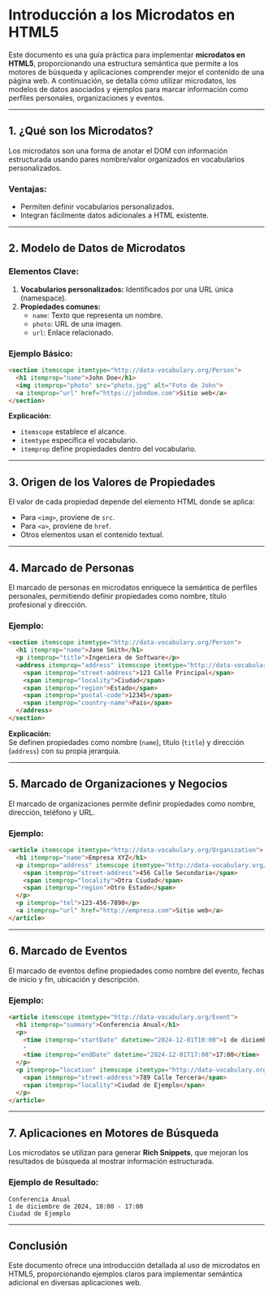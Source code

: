 # Introducción a los Microdatos en HTML5

Este documento es una guía práctica para implementar **microdatos en HTML5**, proporcionando una estructura semántica que permite a los motores de búsqueda y aplicaciones comprender mejor el contenido de una página web. A continuación, se detalla cómo utilizar microdatos, los modelos de datos asociados y ejemplos para marcar información como perfiles personales, organizaciones y eventos.

---

## 1. ¿Qué son los Microdatos?

Los microdatos son una forma de anotar el DOM con información estructurada usando pares nombre/valor organizados en vocabularios personalizados.


### **Ventajas:**
- Permiten definir vocabularios personalizados.
- Integran fácilmente datos adicionales a HTML existente.

---

## 2. Modelo de Datos de Microdatos

### **Elementos Clave:**
1. **Vocabularios personalizados:** Identificados por una URL única (namespace).
2. **Propiedades comunes:**
   - `name`: Texto que representa un nombre.
   - `photo`: URL de una imagen.
   - `url`: Enlace relacionado.

### **Ejemplo Básico:**
```html
<section itemscope itemtype="http://data-vocabulary.org/Person">
  <h1 itemprop="name">John Doe</h1>
  <img itemprop="photo" src="photo.jpg" alt="Foto de John">
  <a itemprop="url" href="https://johndoe.com">Sitio web</a>
</section>
```
**Explicación:**  
- `itemscope` establece el alcance.  
- `itemtype` especifica el vocabulario.  
- `itemprop` define propiedades dentro del vocabulario.

---

## 3. Origen de los Valores de Propiedades

El valor de cada propiedad depende del elemento HTML donde se aplica:  
- Para `<img>`, proviene de `src`.  
- Para `<a>`, proviene de `href`.  
- Otros elementos usan el contenido textual.

---

## 4. Marcado de Personas

El marcado de personas en microdatos enriquece la semántica de perfiles personales, permitiendo definir propiedades como nombre, título profesional y dirección.

### **Ejemplo:**
```html
<section itemscope itemtype="http://data-vocabulary.org/Person">
  <h1 itemprop="name">Jane Smith</h1>
  <p itemprop="title">Ingeniera de Software</p>
  <address itemprop="address" itemscope itemtype="http://data-vocabulary.org/Address">
    <span itemprop="street-address">123 Calle Principal</span>
    <span itemprop="locality">Ciudad</span>
    <span itemprop="region">Estado</span>
    <span itemprop="postal-code">12345</span>
    <span itemprop="country-name">País</span>
  </address>
</section>
```
**Explicación:**  
Se definen propiedades como nombre (`name`), título (`title`) y dirección (`address`) con su propia jerarquía.

---

## 5. Marcado de Organizaciones y Negocios

El marcado de organizaciones permite definir propiedades como nombre, dirección, teléfono y URL.

### **Ejemplo:**
```html
<article itemscope itemtype="http://data-vocabulary.org/Organization">
  <h1 itemprop="name">Empresa XYZ</h1>
  <p itemprop="address" itemscope itemtype="http://data-vocabulary.org/Address">
    <span itemprop="street-address">456 Calle Secundaria</span>
    <span itemprop="locality">Otra Ciudad</span>
    <span itemprop="region">Otro Estado</span>
  </p>
  <p itemprop="tel">123-456-7890</p>
  <a itemprop="url" href="http://empresa.com">Sitio web</a>
</article>
```

---

## 6. Marcado de Eventos

El marcado de eventos define propiedades como nombre del evento, fechas de inicio y fin, ubicación y descripción.

### **Ejemplo:**
```html
<article itemscope itemtype="http://data-vocabulary.org/Event">
  <h1 itemprop="summary">Conferencia Anual</h1>
  <p>
    <time itemprop="startDate" datetime="2024-12-01T10:00">1 de diciembre de 2024</time>
    -
    <time itemprop="endDate" datetime="2024-12-01T17:00">17:00</time>
  </p>
  <p itemprop="location" itemscope itemtype="http://data-vocabulary.org/Address">
    <span itemprop="street-address">789 Calle Tercera</span>
    <span itemprop="locality">Ciudad de Ejemplo</span>
  </p>
</article>
```

---

## 7. Aplicaciones en Motores de Búsqueda

Los microdatos se utilizan para generar **Rich Snippets**, que mejoran los resultados de búsqueda al mostrar información estructurada.

### **Ejemplo de Resultado:**  
```
Conferencia Anual  
1 de diciembre de 2024, 10:00 - 17:00  
Ciudad de Ejemplo
```

---

## Conclusión

Este documento ofrece una introducción detallada al uso de microdatos en HTML5, proporcionando ejemplos claros para implementar semántica adicional en diversas aplicaciones web.
